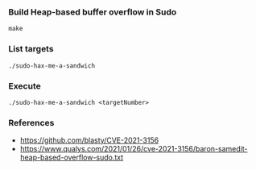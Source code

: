 ### Build Heap-based buffer overflow in Sudo
```
make
```

### List targets
```
./sudo-hax-me-a-sandwich
```

### Execute
```
./sudo-hax-me-a-sandwich <targetNumber>
```

### References
* https://github.com/blasty/CVE-2021-3156
* https://www.qualys.com/2021/01/26/cve-2021-3156/baron-samedit-heap-based-overflow-sudo.txt

